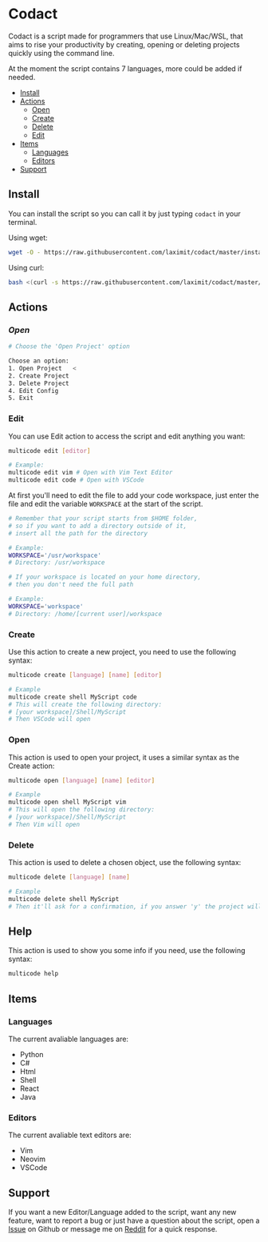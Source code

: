 # Codact

Codact is a script made for programmers that use Linux/Mac/WSL, that aims to rise your productivity by creating, opening or deleting projects quickly using the command line.

At the moment the script contains 7 languages, more could be added if needed.

- [Install](#install)
- [Actions](#actions)
  - [Open](#open)
  - [Create](#create)
  - [Delete](#delete)
  - [Edit](#edit)
- [Items](#items)
  - [Languages](#languages)
  - [Editors](#editors)
- [Support](#support)

## Install

You can install the script so you can call it by just typing `codact` in your terminal.

Using wget:

```sh
wget -O - https://raw.githubusercontent.com/laximit/codact/master/install.sh | bash
```

Using curl:

```sh
bash <(curl -s https://raw.githubusercontent.com/laximit/codact/master/install.sh)
```

## Actions

### *Open*

```sh
# Choose the 'Open Project' option

Choose an option:
1. Open Project   <
2. Create Project
3. Delete Project
4. Edit Config
5. Exit

```

### Edit

You can use Edit action to access the script and edit anything you want:

```sh
multicode edit [editor]

# Example:
multicode edit vim # Open with Vim Text Editor
multicode edit code # Open with VSCode
```

At first you'll need to edit the file to add your code workspace, just enter the file and edit the variable `WORKSPACE` at the start of the script.

```sh
# Remember that your script starts from $HOME folder,
# so if you want to add a directory outside of it,
# insert all the path for the directory

# Example:
WORKSPACE='/usr/workspace'
# Directory: /usr/workspace

# If your workspace is located on your home directory,
# then you don't need the full path

# Example:
WORKSPACE='workspace'
# Directory: /home/[current user]/workspace
```

### Create

Use this action to create a new project, you need to use the following syntax:

```sh
multicode create [language] [name] [editor]

# Example
multicode create shell MyScript code
# This will create the following directory:
# [your workspace]/Shell/MyScript
# Then VSCode will open
```

### Open

This action is used to open your project, it uses a similar syntax as the Create action:

```sh
multicode open [language] [name] [editor]

# Example
multicode open shell MyScript vim
# This will open the following directory:
# [your workspace]/Shell/MyScript
# Then Vim will open
```

### Delete

This action is used to delete a chosen object, use the following syntax:

```sh
multicode delete [language] [name]

# Example
multicode delete shell MyScript
# Then it'll ask for a confirmation, if you answer 'y' the project will be deleted
```

## Help

This action is used to show you some info if you need, use the following syntax:

```sh
multicode help
```

## Items

### Languages

The current avaliable languages are:

- Python
- C#
- Html
- Shell
- React
- Java

### Editors

The current avaliable text editors are:

- Vim
- Neovim
- VSCode

## Support

If you want a new Editor/Language added to the script, want any new feature, want to report a bug or just have a question about the script, open a [Issue](https://github.com/laximit/multi/issues) on Github or message me on [Reddit](https://www.reddit.com/user/Laximit) for a quick response.
